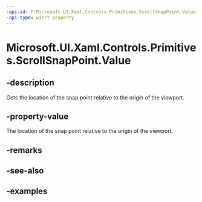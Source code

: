 ```yaml
---
-api-id: P:Microsoft.UI.Xaml.Controls.Primitives.ScrollSnapPoint.Value
-api-type: winrt property
---
```


# Microsoft.UI.Xaml.Controls.Primitives.ScrollSnapPoint.Value

<!--
public double Value { get; }
-->


## -description

Gets the location of the snap point relative to the origin of the viewport.

## -property-value

The location of the snap point relative to the origin of the viewport.

## -remarks

## -see-also

## -examples


